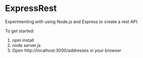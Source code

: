 ExpressRest
===========

Experimenting with using Node.js and Express to create a rest API.


To get started:

1. npm install
2. node server.js
3. Open http://localhost:3000/addresses in your browser
